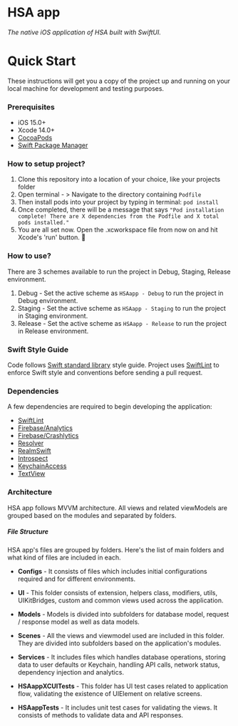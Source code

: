 # HSA app

_The native iOS application of HSA built with SwiftUI._

# Quick Start

These instructions will get you a copy of the project up and running on your local machine for development and testing purposes.

### Prerequisites
- iOS 15.0+
- Xcode 14.0+
- [CocoaPods](http://cocoapods.org/)
- [Swift Package Manager](https://www.swift.org/package-manager/)


### How to setup project?

1. Clone this repository into a location of your choice, like your projects folder
2. Open terminal - > Navigate to  the directory containing ``Podfile``
3. Then install pods into your project by typing in terminal: ```pod install```
4. Once completed, there will be a message that says
`"Pod installation complete! There are X dependencies from the Podfile and X total pods installed."`
5. You are all set now. Open the .xcworkspace file from now on and hit Xcode's 'run' button.  🚀 

### How to use?
There are 3 schemes available to run the project in Debug, Staging, Release environment.
1. Debug - Set the active scheme as `HSAapp - Debug` to run the project in Debug environment.
2. Staging  - Set the active scheme as `HSAapp - Staging` to run the project in Staging environment. 
3. Release - Set the active scheme as `HSAapp - Release` to run the project in Release environment.

### Swift Style Guide
Code follows [Swift standard library](https://google.github.io/swift/) style guide.
Project uses [SwiftLint](https://github.com/realm/SwiftLint) to enforce Swift style and conventions before sending a pull request.

### Dependencies
A few dependencies are required to begin developing the application:
- [SwiftLint](https://github.com/realm/SwiftLint#installation) 
- [Firebase/Analytics](https://github.com/firebase/firebase-ios-sdk/tree/master/FirebaseAnalyticsSwift#installation) 
- [Firebase/Crashlytics](https://github.com/firebase/firebase-ios-sdk/tree/master/Crashlytics#installation) 
- [Resolver](https://github.com/hmlongco/Resolver#installation) 
- [RealmSwift](https://github.com/realm/realm-swift#installation) 
- [Introspect](https://github.com/siteline/SwiftUI-Introspect#installation) 
- [KeychainAccess](https://github.com/kishikawakatsumi/KeychainAccess#installation) 
- [TextView](https://github.com/kenmueller/TextView#installation) 

### Architecture

HSA app follows MVVM architecture. All views and related viewModels are grouped based on the modules and separated by folders.

##### File Structure

HSA app's files are grouped by folders. Here's the list of main folders and what kind of files are included in each.

- **Configs** - It consists of files which includes initial configurations required and for different environments.

- **UI** - This folder consists of extension, helpers class, modifiers, utils, UIKitBridges, custom and common views used across the application.

- **Models** - Models is divided into subfolders for database model, request / response model as well as data models.

- **Scenes** - All the views and viewmodel used are included in this folder. They are divided into subfolders based on the application's modules.

- **Services** - It includes files which handles database operations, storing data to user defaults or Keychain, handling API calls, network status, dependency injection and analytics.

- **HSAappXCUITests** - This folder has UI test cases related to application flow, validating the existence of UIElement on relative screens. 

- **HSAappTests** - It includes unit test cases for validating the views. It consists of methods to validate data and API responses. 
